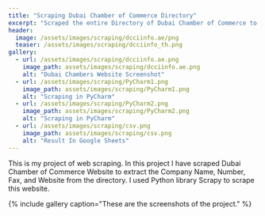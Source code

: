 ```yaml
---
title: "Scraping Dubai Chamber of Commerce Directory"
excerpt: "Scraped the entire Directory of Dubai Chamber of Commerce to extract Company Names, Numbers, Websites."
header:
  image: /assets/images/scraping/dcciinfo.ae/png
  teaser: /assets/images/scraping/dcciinfo_th.png
gallery:
  - url: /assets/images/scraping/dcciinfo.ae.png
    image_path: assets/images/scraping/dcciinfo.ae.png
    alt: "Dubai Chambers Website Screenshot"
  - url: /assets/images/scraping/PyCharm1.png
    image_path: assets/images/scraping/PyCharm1.png
    alt: "Scraping in PyCharm"
  - url: /assets/images/scraping/PyCharm2.png
    image_path: assets/images/scraping/PyCharm2.png
    alt: "Scraping in PyCharm"
  - url: /assets/images/scraping/csv.png
    image_path: assets/images/scraping/csv.png
    alt: "Result In Google Sheets"
---
```


This is my project of web scraping. In this project I have scraped Dubai Chamber of Commerce Website to extract the Company Name, Number, Fax, and Website from the directory. I used Python library Scrapy to scrape this website.

{% include gallery caption="These are the screenshots of the project." %}
